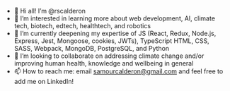 - 👋 Hi all! I’m @rscalderon
- 👀 I’m interested in learning more about web development, AI, climate tech, biotech, edtech, healthtech, and robotics
- 🌱 I’m currently deepening my expertise of JS (React, Redux, Node.js, Express, Jest, Mongoose, cookies, JWTs), TypeScript HTML, CSS, SASS, Webpack, MongoDB, PostgreSQL, and Python
- :handshake: I’m looking to collaborate on addressing climate change and/or improving human health, knowledge and wellbeing in general
- 📫 How to reach me: email samourcalderon@gmail.com and feel free to add me on LinkedIn!

<!---
rscalderon/rscalderon is a ✨ special ✨ repository because its `README.md` (this file) appears on your GitHub profile.
You can click the Preview link to take a look at your changes.
--->
